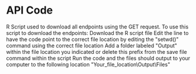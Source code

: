 # API Code
R Script used to download all endpoints using the GET request.
To use this script to download the endpoints:
  Download the R script file
  Edit the line to have the code point to the correct file location by editing the "setwd()" command using the correct file location
  Add a folder labeled "Output" within the file location you indicated or delete this prefix from the save file command within the script
  Run the code and the files should output to your computer to the following location "Your_file_location\Output\Files"
